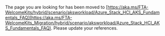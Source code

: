 The page you are looking for has been moved to [https://aka.ms/FTA-WelcomeKits/hybrid/scenario/aksworkload/Azure_Stack_HCI_AKS_Fundamentals_FAQ](https://aka.ms/FTA-WelcomeKits_Migration/hybrid/scenario/aksworkload/Azure_Stack_HCI_AKS_Fundamentals_FAQ). Please update your references.

